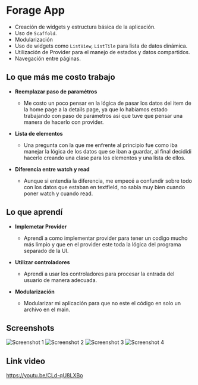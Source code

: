 # Forage App

- Creación de widgets y estructura básica de la aplicación.
- Uso de `Scaffold`.
- Modularización
- Uso de widgets como `ListView`, `ListTile` para lista de datos dinámica.
- Utilización de Provider para el manejo de estados y datos compartidos.
- Navegación entre páginas.

## Lo que más me costo trabajo

- **Reemplazar paso de paramétros**

  - Me costo un poco pensar en la lógica de pasar los datos del item de la home page a la details page, ya que lo habiamos estado trabajando con paso de parámetros asi que tuve que pensar una manera de hacerlo con provider.

- **Lista de elementos**

  - Una pregunta con la que me enfrente al principio fue como iba manejar la lógica de los datos que se iban a guardar, al final decididi hacerlo creando una clase para los elementos y una lista de ellos.

- **Diferencia entre watch y read**

  - Aunque si entendía la diferencia, me empecé a confundir sobre todo con los datos que estaban en textfield, no sabía muy bien cuando poner watch y cuando read.

## Lo que aprendí

- **Implemetar Provider**

  - Aprendí a como implementar provider para tener un codigo mucho más limpio y que en el provider este toda la lógica del programa separado de la UI.

- **Utilizar controladores**

  - Aprendí a usar los controladores para procesar la entrada del usuario de manera adecuada.

- **Modularización**

  - Modularizar mi aplicación para que no este el código en solo un archivo en el main.

## Screenshots

![Screenshot 1](./screenshot1.png)
![Screenshot 2](./screenshot2.png)
![Screenshot 3](./screenshot3.png)
![Screenshot 4](./screenshot4.png)

## Link video

https://youtu.be/CLd-qU8LXBo
